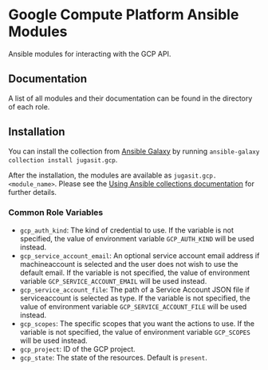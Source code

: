 # Google Compute Platform Ansible Modules

Ansible modules for interacting with the GCP API.

## Documentation

A list of all modules and their documentation can be found in the directory of each role.

## Installation

You can install the collection from [Ansible Galaxy](https://galaxy.ansible.com/jugasit/gcp) by running `ansible-galaxy collection install jugasit.gcp`.

After the installation, the modules are available as `jugasit.gcp.<module_name>`. Please see the [Using Ansible collections documentation](https://docs.ansible.com/ansible/devel/user_guide/collections_using.html) for further details.

### Common Role Variables

- `gcp_auth_kind`: The kind of credential to use. If the variable is not specified, the value of environment variable `GCP_AUTH_KIND` will be used instead.
- `gcp_service_account_email`: An optional service account email address if machineaccount is selected and the user does not wish to use the default email. If the variable is not specified, the value of environment variable `GCP_SERVICE_ACCOUNT_EMAIL` will be used instead.
- `gcp_service_account_file`: The path of a Service Account JSON file if serviceaccount is selected as type. If the variable is not specified, the value of environment variable `GCP_SERVICE_ACCOUNT_FILE` will be used instead.
- `gcp_scopes`: The specific scopes that you want the actions to use. If the variable is not specified, the value of environment variable `GCP_SCOPES` will be used instead.
- `gcp_project`: ID of the GCP project.
- `gcp_state`: The state of the resources. Default is `present`.
